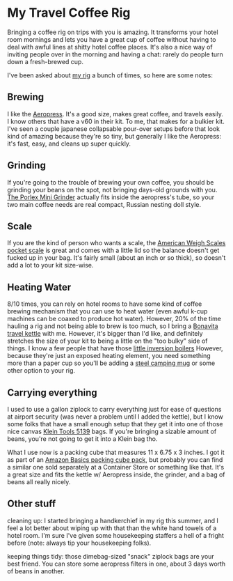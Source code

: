 My Travel Coffee Rig
===============

Bringing a coffee rig on trips with you is amazing. It transforms your hotel room mornings and lets you have a great cup of coffee without having to deal with awful lines at shitty hotel coffee places. It's also a nice way of inviting people over in the morning and having a chat: rarely do people turn down a fresh-brewed cup.

I've been asked about [my rig](https://twitter.com/dansinker/status/570186554301239296) a bunch of times, so here are some notes:

Brewing
------
I like the [Aeropress](http://www.amazon.com/Aeropress-Coffee-and-Espresso-Maker/dp/B0047BIWSK/ref=sr_1_1?ie=UTF8&qid=1420581251&sr=8-1&keywords=aeropress). It's a good size, makes great coffee, and travels easily. I know others that have a v60 in their kit. To me, that makes for a bulkier kit. I've seen a couple japanese collapsable pour-over setups before that look kind of amazing because they're so tiny, but generally I like the Aeropress: it's fast, easy, and cleans up super quickly.

Grinding
------
If you're going to the trouble of brewing your own coffee, you should be grinding your beans on the spot, not bringing days-old grounds with you. [The Porlex Mini Grinder](http://www.amazon.com/Porlex-Mini-Stainless-Coffee-Grinder/dp/B0044ZA066/ref=sr_1_1?ie=UTF8&qid=1420581420&sr=8-1&keywords=porlex+mini) actually fits inside the aeropress's tube, so your two main coffee needs are real compact, Russian nesting doll style.

Scale
------
If you are the kind of person who wants a scale, the [American Weigh Scales pocket scale](http://www.amazon.com/American-Weigh-Scales-AMW-SC-2KG-Digital/dp/B001RF3XJ2/ref=sr_1_3?ie=UTF8&qid=1420581584&sr=8-3&keywords=american+weigh+scale) is great and comes with a little lid so the balance doesn't get fucked up in your bag. It's fairly small (about an inch or so thick), so doesn't add a lot to your kit size-wise.

Heating Water
------
8/10 times, you can rely on hotel rooms to have some kind of coffee brewing mechanism that you can use to heat water (even awful k-cup machines can be coaxed to produce hot water). However, 20% of the time hauling a rig and not being able to brew is too much, so I bring a [Bonavita travel kettle](https://www.amazon.com/Bonavita-0-5L-Kettle-Stainless-Steel/dp/B008YQLZOW/ref=sr_1_4?ie=UTF8&qid=1521659815&sr=8-4&keywords=travel+kettle) with me. However, it's bigger than I'd like, and definitely stretches the size of your kit to being a little on the "too bulky" side of things. I know a few people that have those [little inversion boilers](http://www.amazon.com/Instant-Immersion-Heater-Portable-Beverage/dp/B000VK0DRY/ref=sr_1_1?ie=UTF8&qid=1420581610&sr=8-1&keywords=immersion+heater) However, because they're just an exposed heating element, you need something more than a paper cup so you'll be adding a [steel camping mug](http://www.amazon.com/Texsport-Insulated-Stainless-Steel-Mug-/dp/B001VNPV0E/ref=sr_1_1?ie=UTF8&qid=1420581898&sr=8-1&keywords=steel+camping+mug) or some other option to your rig.

Carrying everything
------
I used to use a gallon ziplock to carry everything just for ease of questions at airport security (was never a problem until I added the kettle), but I know some folks that have a small enough setup that they get it into one of those nice canvas [Klein Tools 5139](http://www.amazon.com/Klein-5139-2-Inch-Canvas-Zipper/dp/B000BQRCKY/ref=sr_1_4?ie=UTF8&qid=1420581921&sr=8-4&keywords=klein+tools+bag) bags. If you're bringing a sizable amount of beans, you're not going to get it into a Klein bag tho.

What I use now is a packing cube that measures 11 x 6.75 x 3 inches. I got it as part of an [Amazon Basics packing cube pack](https://www.amazon.com/AmazonBasics-4-Piece-Packing-Cube-Set/dp/B014VBGUCA/ref=sr_1_11?ie=UTF8&qid=1521659884&sr=8-11&keywords=packing%2Bcubes&th=1), but probably you can find a similar one sold separately at a Container Store or something like that. It's a great size and fits the kettle w/ Aeropress inside, the grinder, and a bag of beans all really nicely.

Other stuff
-------
cleaning up: I started bringing a handkerchief in my rig this summer, and I feel a lot better about wiping up with that than the white hand towels of a hotel room. I'm sure I've given some housekeeping staffers a hell of a fright before (note: always tip your housekeeping folks).

keeping things tidy: those dimebag-sized "snack" ziplock bags are your best friend. You can store some aeropress filters in one, about 3 days worth of beans in another.
